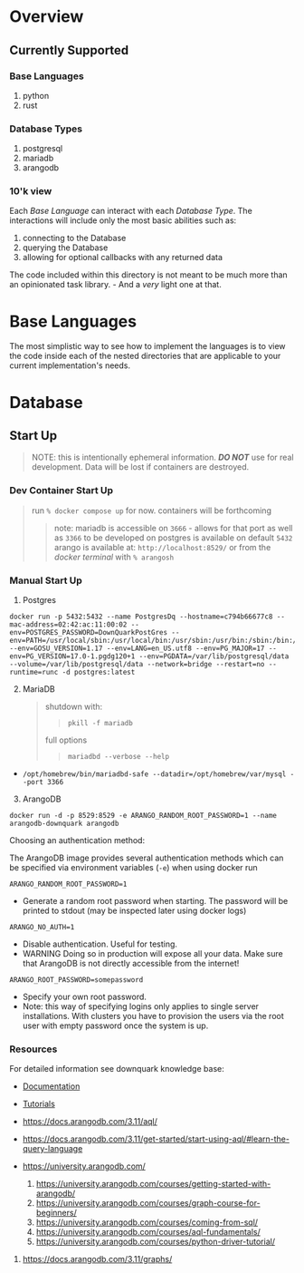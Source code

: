 # Overview

## Currently Supported

### Base Languages

1. python
1. rust

### Database Types

1. postgresql
1. mariadb
1. arangodb

### 10'k view

Each _Base Language_ can interact with each _Database Type_.
The interactions will include only the most basic abilities such as:

1. connecting to the Database
1. querying the Database
1. allowing for optional callbacks with any returned data

The code included within this directory is not meant to be much more than an opinionated task library. - And a _very_ light one at that.

# Base Languages

The most simplistic way to see how to implement the languages is to view the code inside each of the nested directories that are applicable to your current implementation's needs.

# Database

## Start Up

> NOTE: this is intentionally ephemeral information.
> _**DO NOT**_ use for real development. Data will be lost if containers are destroyed.

### Dev Container Start Up

> run `% docker compose up` for now.
> containers will be forthcoming
>
> > note: mariadb is accessible on `3666` - allows for that port as well as `3366` to be developed on
> > postgres is available on default `5432`
> > arango is available at: `http://localhost:8529/` or from the _docker terminal_ with `% arangosh`

### Manual Start Up

1. Postgres

```
docker run -p 5432:5432 --name PostgresDq --hostname=c794b66677c8 --mac-address=02:42:ac:11:00:02 --env=POSTGRES_PASSWORD=DownQuarkPostGres --env=PATH=/usr/local/sbin:/usr/local/bin:/usr/sbin:/usr/bin:/sbin:/bin:/usr/lib/postgresql/17/bin --env=GOSU_VERSION=1.17 --env=LANG=en_US.utf8 --env=PG_MAJOR=17 --env=PG_VERSION=17.0-1.pgdg120+1 --env=PGDATA=/var/lib/postgresql/data --volume=/var/lib/postgresql/data --network=bridge --restart=no --runtime=runc -d postgres:latest
```

2. MariaDB
   > shutdown with:
   >
   > > `pkill -f mariadb`
   >
   > full options
   >
   > > `mariadbd --verbose --help`

- `/opt/homebrew/bin/mariadbd-safe --datadir=/opt/homebrew/var/mysql --port 3366`

3. ArangoDB

`docker run -d -p 8529:8529 -e ARANGO_RANDOM_ROOT_PASSWORD=1 --name arangodb-downquark arangodb`

Choosing an authentication method:

The ArangoDB image provides several authentication methods which can be specified via environment variables (`-e`) when using docker run

`ARANGO_RANDOM_ROOT_PASSWORD=1`

- Generate a random root password when starting. The password will be printed to stdout (may be inspected later using docker logs)

`ARANGO_NO_AUTH=1`

- Disable authentication. Useful for testing.
- WARNING Doing so in production will expose all your data. Make sure that ArangoDB is not directly accessible from the internet!

`ARANGO_ROOT_PASSWORD=somepassword`

- Specify your own root password.
- Note: this way of specifying logins only applies to single server installations. With clusters you have to provision the users via the root user with empty password once the system is up.

### Resources

For detailed information see downquark knowledge base:

- [Documentation](https://github.com/DownQuark-Work/downquark.ventureCore.KnowledgeBase/tree/main/src/Persistence/ArangoDB/docs)
- [Tutorials](https://github.com/DownQuark-Work/downquark.ventureCore.KnowledgeBase/tree/main/src/Persistence/ArangoDB/development/_tutorials)

- https://docs.arangodb.com/3.11/aql/
- https://docs.arangodb.com/3.11/get-started/start-using-aql/#learn-the-query-language

- https://university.arangodb.com/
  1. https://university.arangodb.com/courses/getting-started-with-arangodb/
  1. https://university.arangodb.com/courses/graph-course-for-beginners/
  1. https://university.arangodb.com/courses/coming-from-sql/
  1. https://university.arangodb.com/courses/aql-fundamentals/
  1. https://university.arangodb.com/courses/python-driver-tutorial/

1. https://docs.arangodb.com/3.11/graphs/
